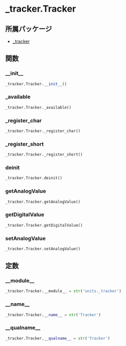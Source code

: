 # _tracker.Tracker

## 所属パッケージ
- [_tracker](../../module/_tracker)

## 関数

### \_\_init\_\_
```python
_tracker.Tracker.__init__()
```

### \_available
```python
_tracker.Tracker._available()
```

### \_register\_char
```python
_tracker.Tracker._register_char()
```

### \_register\_short
```python
_tracker.Tracker._register_short()
```

### deinit
```python
_tracker.Tracker.deinit()
```

### getAnalogValue
```python
_tracker.Tracker.getAnalogValue()
```

### getDigitalValue
```python
_tracker.Tracker.getDigitalValue()
```

### setAnalogValue
```python
_tracker.Tracker.setAnalogValue()
```

## 定数

### \_\_module\_\_
```python
_tracker.Tracker.__module__ = str('units._tracker')
```

### \_\_name\_\_
```python
_tracker.Tracker.__name__ = str('Tracker')
```

### \_\_qualname\_\_
```python
_tracker.Tracker.__qualname__ = str('Tracker')
```
